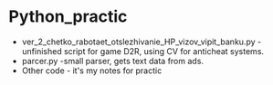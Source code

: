 # Python_practic

- ver_2_chetko_rabotaet_otslezhivanie_HP_vizov_vipit_banku.py - unfinished script for game D2R, using CV for anticheat systems.
- parcer.py -small parser, gets text data from ads.
- Other code - it's my notes for practic 
